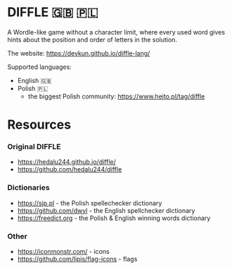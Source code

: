 # DIFFLE 🇬🇧 🇵🇱

A Wordle-like game without a character limit, where every used word gives hints about the position and order of letters in the solution.

The website: https://deykun.github.io/diffle-lang/

Supported languages:
 - English 🇬🇧
 - Polish 🇵🇱
    - the biggest Polish community: https://www.hejto.pl/tag/diffle

# Resources

### Original DIFFLE
 - https://hedalu244.github.io/diffle/
 - https://github.com/hedalu244/diffle

### Dictionaries
 - https://sjp.pl - the Polish spellechecker dictionary
 - https://github.com/dwyl - the English spellchecker dictionary
 - https://freedict.org - the Polish & English winning words dictionary

### Other
 - https://iconmonstr.com/ - icons
 - https://github.com/lipis/flag-icons - flags